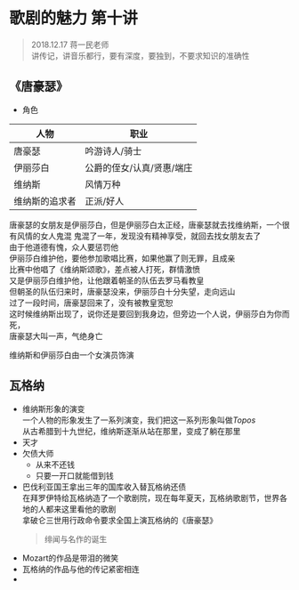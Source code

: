 # 歌剧的魅力 第十讲
> 2018.12.17 蒋一民老师  
> 讲传记，讲音乐都行，要有深度，要独到，不要求知识的准确性  
## 《唐豪瑟》  
* 角色  

| 人物 | 职业 |  
| --- | --- |  
| 唐豪瑟 | 吟游诗人/骑士 |  
| 伊丽莎白 | 公爵的侄女/认真/贤惠/端庄 |  
| 维纳斯 | 风情万种 |  
| 维纳斯的追求者 | 正派/好人 |  

唐豪瑟的女朋友是伊丽莎白，但是伊丽莎白太正经，唐豪瑟就去找维纳斯，一个很有风情的女人鬼混
鬼混了一年，发现没有精神享受，就回去找女朋友去了  
由于他道德有愧，众人要惩罚他  
伊丽莎白维护他，要他参加歌唱比赛，如果他赢了则无罪，且成亲  
比赛中他唱了《维纳斯颂歌》，差点被人打死，群情激愤  
又是伊丽莎白维护他，让他跟着朝圣的队伍去罗马看教皇  
但朝圣的队伍归来时，唐豪瑟没来，伊丽莎白十分失望，走向远山  
过了一段时间，唐豪瑟回来了，没有被教皇宽恕  
这时候维纳斯出现了，说你还是要回到我身边，但旁边一个人说，伊丽莎白为你而死，  
唐豪瑟大叫一声，气绝身亡  

维纳斯和伊丽莎白由一个女演员饰演

## 瓦格纳  
* 维纳斯形象的演变  
    一个人物的形象发生了一系列演变，我们把这一系列形象叫做*Topos*  
    从古希腊到十九世纪，维纳斯逐渐从站在那里，变成了躺在那里  
* 天才  
* 欠债大师  
    * 从来不还钱  
    * 只要一开口就能借到钱  
* 巴伐利亚国王拿出三年的国库收入替瓦格纳还债  
    在拜罗伊特给瓦格纳造了一个歌剧院，现在每年夏天，瓦格纳歌剧节，世界各地的人都来这里看他的歌剧   
    拿破仑三世用行政命令要求全国上演瓦格纳的《唐豪瑟》
    > 绯闻与名作的诞生  
* Mozart的作品是带泪的微笑  
* 瓦格纳的作品与他的传记紧密相连  
* 


